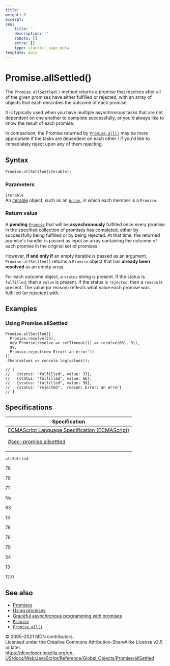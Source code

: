 ```yaml
---
title: 
weight: 0
excerpt: 
seo:
    title: ''
    description: ''
    robots: []
    extra: []
    type: stackbit_page_meta
template: docs
---
```


# Promise.allSettled()

The `Promise.allSettled()` method returns a promise that resolves after all of the given promises have either fulfilled or rejected, with an array of objects that each describes the outcome of each promise.

It is typically used when you have multiple asynchronous tasks that are not dependent on one another to complete successfully, or you'd always like to know the result of each promise.

In comparison, the Promise returned by [`Promise.all()`](all) may be more appropriate if the tasks are dependent on each other / if you'd like to immediately reject upon any of them rejecting.

## Syntax

    Promise.allSettled(iterable);

### Parameters

`iterable`  
An [iterable](../../iteration_protocols) object, such as an [`Array`](../array), in which each member is a `Promise`.

### Return value

A **pending** [`Promise`](../promise) that will be **asynchronously** fulfilled once every promise in the specified collection of promises has completed, either by successfully being fulfilled or by being rejected. At that time, the returned promise's handler is passed as input an array containing the outcome of each promise in the original set of promises.

However, **if and only if** an empty iterable is passed as an argument, `Promise.allSettled()` returns a `Promise` object that has **already been resolved** as an empty array.

For each outcome object, a `status` string is present. If the status is `fulfilled`, then a `value` is present. If the status is `rejected`, then a `reason` is present. The value (or reason) reflects what value each promise was fulfilled (or rejected) with.

## Examples

### Using Promise.allSettled

    Promise.allSettled([
      Promise.resolve(33),
      new Promise(resolve => setTimeout(() => resolve(66), 0)),
      99,
      Promise.reject(new Error('an error'))
    ])
    .then(values => console.log(values));

    // [
    //   {status: "fulfilled", value: 33},
    //   {status: "fulfilled", value: 66},
    //   {status: "fulfilled", value: 99},
    //   {status: "rejected",  reason: Error: an error}
    // ]

## Specifications

<table><thead><tr class="header"><th>Specification</th></tr></thead><tbody><tr class="odd"><td><a href="https://tc39.es/ecma262/#sec-promise.allsettled">ECMAScript Language Specification (ECMAScript) 
<br/>

<span class="small">#sec-promise.allsettled</span></a></td></tr></tbody></table>

`allSettled`

76

79

71

No

63

13

76

76

79

54

13

12.0

## See also

-   [Promises](https://developer.mozilla.org/en-US/docs/Archive/Add-ons/Techniques/Promises)
-   [Using promises](https://developer.mozilla.org/en-US/docs/Web/JavaScript/Guide/Using_promises)
-   [Graceful asynchronous programming with promises](https://developer.mozilla.org/en-US/docs/Learn/JavaScript/Asynchronous/Promises)
-   [`Promise`](../promise)
-   [`Promise.all()`](all)

© 2005–2021 MDN contributors.  
Licensed under the Creative Commons Attribution-ShareAlike License v2.5 or later.  
<a href="https://developer.mozilla.org/en-US/docs/Web/JavaScript/Reference/Global_Objects/Promise/allSettled" class="_attribution-link">https://developer.mozilla.org/en-US/docs/Web/JavaScript/Reference/Global_Objects/Promise/allSettled</a>
